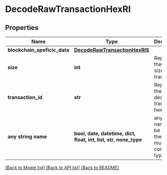 # DecodeRawTransactionHexRI


## Properties
Name | Type | Description | Notes
------------ | ------------- | ------------- | -------------
**blockchain_speficic_data** | [**DecodeRawTransactionHexRIS**](DecodeRawTransactionHexRIS.md) |  | 
**size** | **int** | Represents the total size of this transaction. | 
**transaction_id** | **str** | Represents the decoded transaction hex. | 
**any string name** | **bool, date, datetime, dict, float, int, list, str, none_type** | any string name can be used but the value must be the correct type | [optional]

[[Back to Model list]](../README.md#documentation-for-models) [[Back to API list]](../README.md#documentation-for-api-endpoints) [[Back to README]](../README.md)


